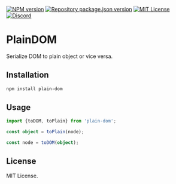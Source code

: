 [![NPM version](https://img.shields.io/npm/v/plain-dom?color=%23cb3837&style=flat-square)](https://www.npmjs.com/package/plain-dom)
[![Repository package.json version](https://img.shields.io/github/package-json/v/vilicvane/plain-dom?color=%230969da&label=repo&style=flat-square)](./package.json)
[![MIT License](https://img.shields.io/badge/license-MIT-999999?style=flat-square)](./LICENSE)
[![Discord](https://img.shields.io/badge/chat-discord-5662f6?style=flat-square)](https://discord.gg/wEVn2qcf8h)

# PlainDOM

Serialize DOM to plain object or vice versa.

## Installation

```sh
npm install plain-dom
```

## Usage

```ts
import {toDOM, toPlain} from 'plain-dom';

const object = toPlain(node);

const node = toDOM(object);
```

## License

MIT License.
